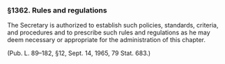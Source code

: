### §1362. Rules and regulations ###

The Secretary is authorized to establish such policies, standards, criteria, and procedures and to prescribe such rules and regulations as he may deem necessary or appropriate for the administration of this chapter.

(Pub. L. 89–182, §12, Sept. 14, 1965, 79 Stat. 683.)